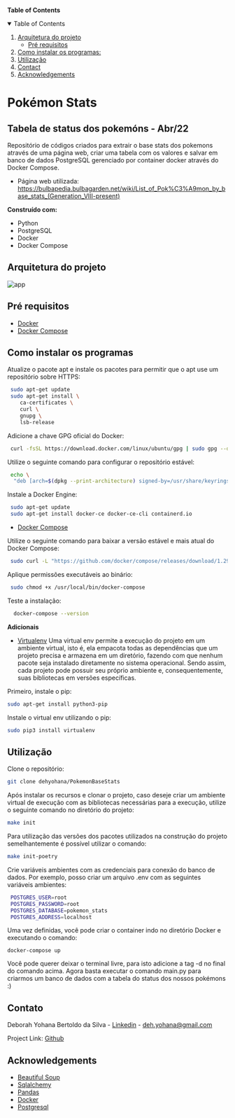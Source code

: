 **Table of Contents**

<!-- TABLE OF CONTENTS -->
<details open="open">
  <summary>Table of Contents</summary>
  <ol>
    <li>
      <a href="#arquitetura-projeto">Arquitetura do projeto</a>
      <ul>
        <li><a href="#pre-requisitos">Pré requisitos</a></li>
      </ul>
    </li>
    <li>
      <a href="#instalar-programas">Como instalar os programas:</a>
    </li>
    <li><a href="#uso">Utilização</a></li>
    <li><a href="#contact">Contact</a></li>
    <li><a href="#acknowledgements">Acknowledgements</a></li>
  </ol>
</details>


# Pokémon Stats
## Tabela de status dos pokemóns - Abr/22


Repositório de códigos criados para extrair o base stats dos pokemons através de uma página web, criar uma tabela com os valores e salvar em banco de dados PostgreSQL gerenciado por container docker através do Docker Compose.
- Página web utilizada: https://bulbapedia.bulbagarden.net/wiki/List_of_Pok%C3%A9mon_by_base_stats_(Generation_VIII-present)

**Construído com:**
-   Python
-   PostgreSQL
-   Docker
-   Docker Compose

## Arquitetura do projeto
![app](https://svgshare.com/i/gMh.svg)


## Pré requisitos
- [Docker]
- [Docker Compose]

## Como instalar os programas
Atualize o pacote apt e instale os pacotes para permitir que o apt use um repositório sobre HTTPS:
```sh
 sudo apt-get update
 sudo apt-get install \
    ca-certificates \
    curl \
    gnupg \
    lsb-release
``` 
Adicione a chave GPG oficial do Docker:
```sh
 curl -fsSL https://download.docker.com/linux/ubuntu/gpg | sudo gpg --dearmor -o /usr/share/keyrings/docker-archive-keyring.gpg
``` 
Utilize o seguinte comando para configurar o repositório estável:
```sh
 echo \
  "deb [arch=$(dpkg --print-architecture) signed-by=/usr/share/keyrings/docker-archive-keyring.gpg] https://download.docker.com/linux/ubuntu \$(lsb_release -cs) stable" | sudo tee /etc/apt/sources.list.d/docker.list > /dev/null
``` 
Instale a Docker Engine:
```sh
 sudo apt-get update
 sudo apt-get install docker-ce docker-ce-cli containerd.io
``` 

- [Docker Compose]

Utilize o seguinte comando para baixar a versão estável e mais atual do Docker Compose:
```sh
 sudo curl -L "https://github.com/docker/compose/releases/download/1.29.2/docker-compose-$(uname -s)-$(uname -m)" -o /usr/local/bin/docker-compose
``` 
Aplique permissões executáveis ao binário:
```sh
 sudo chmod +x /usr/local/bin/docker-compose
``` 
Teste a instalação:
```sh
  docker-compose --version
``` 
**Adicionais**
 - [Virtualenv]
 Uma virtual env permite a execução do projeto em um ambiente virtual, isto é, ela empacota todas as dependências que um projeto precisa e armazena em um diretório, fazendo com que nenhum pacote seja instalado diretamente no sistema operacional. Sendo assim, cada projeto pode possuir seu próprio ambiente e, consequentemente, suas bibliotecas em versões específicas.

Primeiro, instale o pip:
```sh
sudo apt-get install python3-pip
```
Instale o virtual env utilizando o pip:
```sh
sudo pip3 install virtualenv
```

## Utilização
Clone o repositório:

```sh
git clone dehyohana/PokemonBaseStats
```
Após instalar os recursos e clonar o projeto, caso deseje criar um ambiente virtual de execução com as bibliotecas necessárias para a execução, utilize o seguinte comando no diretório do projeto:
```sh
make init
```
Para utilização das versões dos pacotes utilizados na construção do projeto semelhantemente é possível utilizar o comando:
```sh
make init-poetry
```

Crie variáveis ambientes com as credenciais para conexão do banco de dados. Por exemplo, posso criar um arquivo .env com as seguintes variáveis ambientes:

```sh
 POSTGRES_USER=root
 POSTGRES_PASSWORD=root
 POSTGRES_DATABASE=pokemon_stats
 POSTGRES_ADDRESS=localhost
```

Uma vez definidas, você pode criar o container indo no diretório Docker e executando o comando:
```
docker-compose up 
```
Você pode querer deixar o terminal livre, para isto adicione a tag -d no final do comando acima.
Agora basta executar o comando main.py para criarmos um banco de dados com a tabela do status dos nossos pokémons :) 

   [docker]: <https://docs.docker.com/engine/install/ubuntu/>
   [docker compose]: <https://docs.docker.com/compose/install/>
   [virtualenv]: <https://gist.github.com/frfahim/73c0fad6350332cef7a653bcd762f08d>
  
<!-- CONTACT -->
## Contato

Deborah Yohana Bertoldo da Silva - [Linkedin](https://www.linkedin.com/in/deborah-yohana-bertoldo/) - deh.yohana@gmail.com

Project Link: [Github](https://github.com/dehyohana)

<!-- ACKNOWLEDGEMENTS -->
## Acknowledgements
* [Beautiful Soup](https://www.crummy.com/software/BeautifulSoup/bs4/doc/)
* [Sqlalchemy](https://www.sqlalchemy.org/)
* [Pandas](https://pandas.pydata.org/)
* [Docker](https://www.docker.com/)
* [Postgresql](https://www.postgresql.org/)